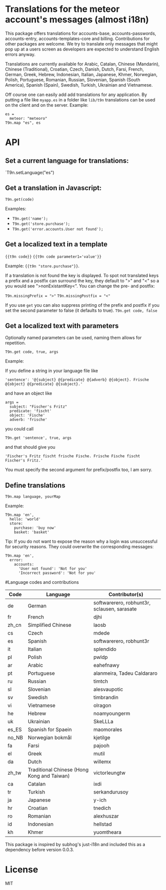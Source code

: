 # Translations for the meteor account's messages (almost i18n)

This package offers translations for accounts-base, accounts-passwords, accounts-entry, accounts-templates-core and billing. Contributions for other packages are welcome. We try to translate only messages that might pop up at a users screen as developers are expected to understand English errors anyway. 

Translations are currently available for Arabic, Catalan, Chinese (Mandarin), Chinese (Traditional), Croatian, Czech, Danish, Dutch, Farsi, French, German, Greek, Hebrew, Indonesian, Italian, Japanese, Khmer, Norwegian, Polish, Portuguese, Romanian, Russian, Slovenian, Spanish (South America), Spanish (Spain), Swedish, Turkish, Ukrainian and Vietnamese.

Off course one can easily add add translations for any application. By putting a file like ```myapp.es``` in a folder like ```lib/t9n``` translations can be used on the client and on the server. Example:

``` myapp.es
es =
  meteor: "meteoro"
T9n.map "es", es
```

# API

##  Set a current language for translations: 
`T9n.setLanguage("es")


## Get a translation in Javascript:

`T9n.get(code)`

Examples:
* `T9n.get('name');`
* `T9n.get('store.purchase');`
* `T9n.get('error.accounts.User not found');`

## Get a localized text in a template

`{{t9n code}}`
`{{t9n code parameter1='value'}}`

Example: `{{t9n "store.purchase"}}`.

If a translation is not found the key is displayed. To spot not translated keys a prefix and a postfix can surround the key, they default to ">" and "<" so a you would see ">nonExistantKey<". You can change the pre- and postfix: 

`T9n.missingPrefix = ">"`
`T9n.missingPostfix = "<"`

If you use `get` you can also suppress printing of the prefix and postfix if you set the second parameter to false (it defaults to true).
`T9n.get code, false`

## Get a localized text with parameters

Optionally named parameters can be used, naming them allows for repetition.

`T9n.get code, true, args `

Example: 
  
  If you define a string in your language file like
  
    'sentence': '@{subject} @{predicate} @{adverb} @{object}. Frische @{object} @{predicate} @{subject}.'

  and have an object like
  
    args = 
      subject: "Fischer's Fritz"
      predicate: 'fischt'
      object: 'Fische'
      adverb: 'frische'
      
  you could call
  
    T9n.get 'sentence', true, args
    
  and that should give you
  
    'Fischer's Fritz fischt frische Fische. Frische Fische fischt Fischer's Fritz.'

  You must specify the second argument for prefix/postfix too, I am sorry.
  

## Define translations

`T9n.map language, yourMap`

Example:

    T9n.map 'en',
      hello: 'world'
      store:
        purchase: 'buy now'
        basket: 'basket'
        
Tip: If you do not want to expose the reason why a login was unsuccessful for security reasons. They could overwrite the corresponding messages:

    T9n.map 'en',
      error:
        accounts:
          'User not found': 'Not for you'
          'Incorrect password': 'Not for you'

#Language codes and contributions

Code   | Language             | Contributor(s)
------ | -------------------- | -------------
de     | German               | softwarerero, robhunt3r, sclausen, sarasate
fr     | French               | djhi
zh_cn  | Simplified Chinese   | laosb
cs     | Czech                | mdede
es     | Spanish              | softwarerero, robhunt3r
it     | Italian              | splendido
pl     | Polish               | pwldp
ar     | Arabic               | eahefnawy
pt     | Portuguese           | alanmeira, Tadeu Caldararo
ru     | Russian              | timtch
sl     | Slovenian            | alesvaupotic
sv     | Swedish              | timbrandin
vi     | Vietnamese           | olragon
he     | Hebrew               | noamyoungerm
uk     | Ukrainian            | SkeLLLa
es_ES  | Spanish for Spaein   | maomorales
no_NB  | Norwegian bokmål     | kjetilge
fa     | Farsi                | pajooh
el     | Greek                | mutil
da     | Dutch                | willemx
zh_tw  | Traditional Chinese (Hong Kong and Taiwan) | victorleungtw
ca     | Catalan              | ixdi
tr     | Turkish              | serkandurusoy
ja     | Japanese             | y-ich
hr     | Croatian             | tnedich
ro     | Romanian             | alexhuszar
id     | Indonesian           | hellstad
kh     | Khmer                | yuomtheara

This package is inspired by subhog's just-i18n and included this as a dependency before version 0.0.3.

# License

MIT
